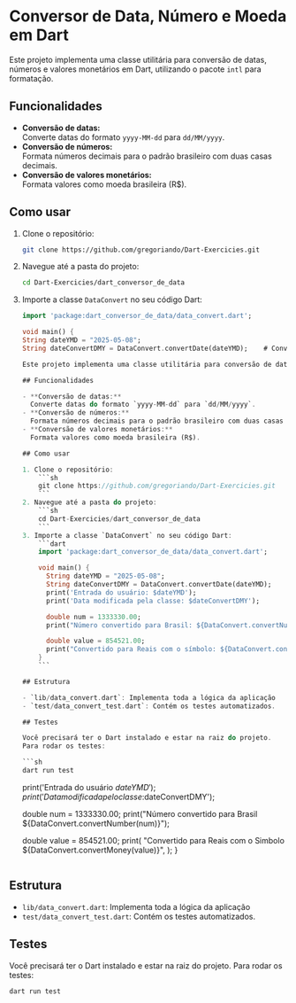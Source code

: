 # Conversor de Data, Número e Moeda em Dart

Este projeto implementa uma classe utilitária para conversão de datas, números e valores monetários em Dart, utilizando o pacote `intl` para formatação.

## Funcionalidades

- **Conversão de datas:**  
  Converte datas do formato `yyyy-MM-dd` para `dd/MM/yyyy`.
- **Conversão de números:**  
  Formata números decimais para o padrão brasileiro com duas casas decimais.
- **Conversão de valores monetários:**  
  Formata valores como moeda brasileira (R$).

## Como usar

1. Clone o repositório:
    ```sh
    git clone https://github.com/gregoriando/Dart-Exercicies.git
    ```
2. Navegue até a pasta do projeto:
    ```sh
    cd Dart-Exercicies/dart_conversor_de_data
    ```
3. Importe a classe `DataConvert` no seu código Dart:
    ```dart
    import 'package:dart_conversor_de_data/data_convert.dart';

   void main() {
    String dateYMD = "2025-05-08";
    String dateConvertDMY = DataConvert.convertDate(dateYMD);    # Conversor de Data, Número e Moeda em Dart
    
    Este projeto implementa uma classe utilitária para conversão de datas, números e valores monetários em Dart, utilizando o pacote `intl` para formatação.
    
    ## Funcionalidades
    
    - **Conversão de datas:**  
      Converte datas do formato `yyyy-MM-dd` para `dd/MM/yyyy`.
    - **Conversão de números:**  
      Formata números decimais para o padrão brasileiro com duas casas decimais.
    - **Conversão de valores monetários:**  
      Formata valores como moeda brasileira (R$).
    
    ## Como usar
    
    1. Clone o repositório:
        ```sh
        git clone https://github.com/gregoriando/Dart-Exercicies.git
        ```
    2. Navegue até a pasta do projeto:
        ```sh
        cd Dart-Exercicies/dart_conversor_de_data
        ```
    3. Importe a classe `DataConvert` no seu código Dart:
        ```dart
        import 'package:dart_conversor_de_data/data_convert.dart';
    
        void main() {
          String dateYMD = "2025-05-08";
          String dateConvertDMY = DataConvert.convertDate(dateYMD);
          print('Entrada do usuário: $dateYMD');
          print('Data modificada pela classe: $dateConvertDMY');
    
          double num = 1333330.00;
          print("Número convertido para Brasil: ${DataConvert.convertNumber(num)}");
    
          double value = 854521.00;
          print("Convertido para Reais com o símbolo: ${DataConvert.convertMoney(value)}");
        }
        ```
    
    ## Estrutura
    
    - `lib/data_convert.dart`: Implementa toda a lógica da aplicação
    - `test/data_convert_test.dart`: Contém os testes automatizados.
    
    ## Testes
    
    Você precisará ter o Dart instalado e estar na raiz do projeto.
    Para rodar os testes:
    
    ```sh
    dart run test
    ```
    print('Entrada do usuário $dateYMD');
    print('Data modificada pelo classe :$dateConvertDMY');

    double num = 1333330.00;
    print("Número convertido para Brasil ${DataConvert.convertNumber(num)}");

    double value = 854521.00;
    print(
    "Convertido para Reais com o Simbolo ${DataConvert.convertMoney(value)}",
  );
   }
    ```

## Estrutura

- `lib/data_convert.dart`: Implementa toda a lógica da aplicação
- `test/data_convert_test.dart`: Contém os testes automatizados.

## Testes

Você precisará ter o Dart instalado e estar na raiz do projeto.
Para rodar os testes:

```sh
dart run test
```